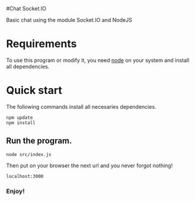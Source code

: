 #Chat Socket.IO

Basic chat using the module Socket.IO and NodeJS

# Requirements

To use this program or modify it, you need [node](https://nodejs.org/es/) on your system and install all dependencies.



# Quick start

The following commands install all necesaries dependencies.

```
npm update
npm install
```

## Run the program.

```
node src/index.js
```

Then put on your browser the next url and you never forgot nothing!

```
localhost:3000
```

### Enjoy!